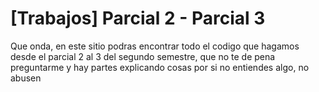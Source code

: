 # [Trabajos] Parcial 2 - Parcial 3
Que onda, en este sitio podras encontrar todo el codigo que hagamos 
desde el parcial 2 al 3 del segundo semestre, que no te de pena preguntarme
y hay partes explicando cosas por si no entiendes algo, no abusen
